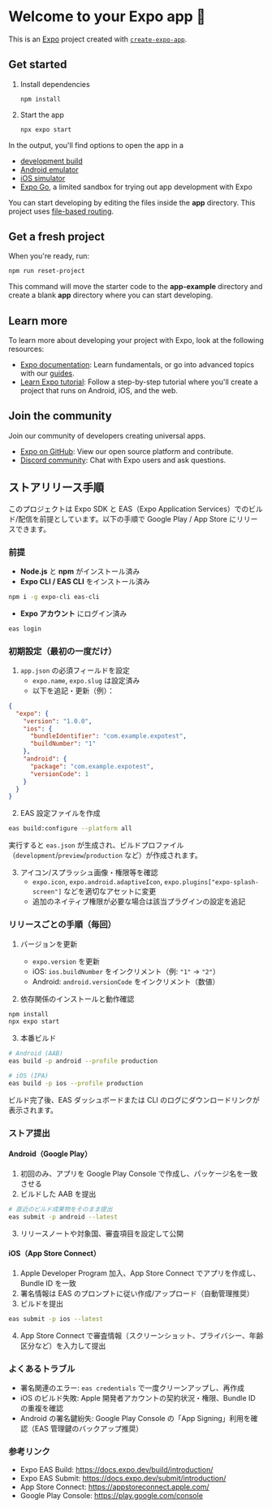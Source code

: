 # Welcome to your Expo app 👋

This is an [Expo](https://expo.dev) project created with [`create-expo-app`](https://www.npmjs.com/package/create-expo-app).

## Get started

1. Install dependencies

   ```bash
   npm install
   ```

2. Start the app

   ```bash
   npx expo start
   ```

In the output, you'll find options to open the app in a

- [development build](https://docs.expo.dev/develop/development-builds/introduction/)
- [Android emulator](https://docs.expo.dev/workflow/android-studio-emulator/)
- [iOS simulator](https://docs.expo.dev/workflow/ios-simulator/)
- [Expo Go](https://expo.dev/go), a limited sandbox for trying out app development with Expo

You can start developing by editing the files inside the **app** directory. This project uses [file-based routing](https://docs.expo.dev/router/introduction).

## Get a fresh project

When you're ready, run:

```bash
npm run reset-project
```

This command will move the starter code to the **app-example** directory and create a blank **app** directory where you can start developing.

## Learn more

To learn more about developing your project with Expo, look at the following resources:

- [Expo documentation](https://docs.expo.dev/): Learn fundamentals, or go into advanced topics with our [guides](https://docs.expo.dev/guides).
- [Learn Expo tutorial](https://docs.expo.dev/tutorial/introduction/): Follow a step-by-step tutorial where you'll create a project that runs on Android, iOS, and the web.

## Join the community

Join our community of developers creating universal apps.

- [Expo on GitHub](https://github.com/expo/expo): View our open source platform and contribute.
- [Discord community](https://chat.expo.dev): Chat with Expo users and ask questions.

## ストアリリース手順

このプロジェクトは Expo SDK と EAS（Expo Application Services）でのビルド/配信を前提としています。以下の手順で Google Play / App Store にリリースできます。

### 前提
- **Node.js** と **npm** がインストール済み
- **Expo CLI / EAS CLI** をインストール済み

```bash
npm i -g expo-cli eas-cli
```

- **Expo アカウント** にログイン済み

```bash
eas login
```

### 初期設定（最初の一度だけ）
1. `app.json` の必須フィールドを設定
   - `expo.name`, `expo.slug` は設定済み
   - 以下を追記・更新（例）：

```json
{
  "expo": {
    "version": "1.0.0",
    "ios": {
      "bundleIdentifier": "com.example.expotest",
      "buildNumber": "1"
    },
    "android": {
      "package": "com.example.expotest",
      "versionCode": 1
    }
  }
}
```

2. EAS 設定ファイルを作成

```bash
eas build:configure --platform all
```

実行すると `eas.json` が生成され、ビルドプロファイル（`development`/`preview`/`production` など）が作成されます。

3. アイコン/スプラッシュ画像・権限等を確認
   - `expo.icon`, `expo.android.adaptiveIcon`, `expo.plugins["expo-splash-screen"]` などを適切なアセットに変更
   - 追加のネイティブ権限が必要な場合は該当プラグインの設定を追記

### リリースごとの手順（毎回）
1. バージョンを更新
   - `expo.version` を更新
   - iOS: `ios.buildNumber` をインクリメント（例: `"1"` → `"2"`）
   - Android: `android.versionCode` をインクリメント（数値）

2. 依存関係のインストールと動作確認

```bash
npm install
npx expo start
```

3. 本番ビルド

```bash
# Android (AAB)
eas build -p android --profile production

# iOS (IPA)
eas build -p ios --profile production
```

ビルド完了後、EAS ダッシュボードまたは CLI のログにダウンロードリンクが表示されます。

### ストア提出

#### Android（Google Play）
1. 初回のみ、アプリを Google Play Console で作成し、パッケージ名を一致させる
2. ビルドした AAB を提出

```bash
# 直近のビルド成果物をそのまま提出
eas submit -p android --latest
```

3. リリースノートや対象国、審査項目を設定して公開

#### iOS（App Store Connect）
1. Apple Developer Program 加入、App Store Connect でアプリを作成し、Bundle ID を一致
2. 署名情報は EAS のプロンプトに従い作成/アップロード（自動管理推奨）
3. ビルドを提出

```bash
eas submit -p ios --latest
```

4. App Store Connect で審査情報（スクリーンショット、プライバシー、年齢区分など）を入力して提出

### よくあるトラブル
- 署名関連のエラー: `eas credentials` で一度クリーンアップし、再作成
- iOS のビルド失敗: Apple 開発者アカウントの契約状況・権限、Bundle ID の重複を確認
- Android の署名鍵紛失: Google Play Console の「App Signing」利用を確認（EAS 管理鍵のバックアップ推奨）

### 参考リンク
- Expo EAS Build: https://docs.expo.dev/build/introduction/
- Expo EAS Submit: https://docs.expo.dev/submit/introduction/
- App Store Connect: https://appstoreconnect.apple.com/
- Google Play Console: https://play.google.com/console
